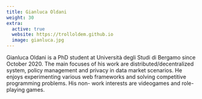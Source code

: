 ```yaml
---
title: Gianluca Oldani
weight: 30
extra:
  active: true
  website: https://trolloldem.github.io
  image: gianluca.jpg
---
```


Gianluca Oldani is a PhD student at Università degli Studi di Bergamo since
October 2020. The main focuses of his work are distributed/decentralized system,
policy management and privacy in data market scenarios. He enjoys experimenting
various web frameworks and solving competitive programming problems. His non-
work interests are videogames and role-playing games.